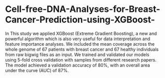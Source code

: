# Cell-free-DNA-Analyses-for-Breast-Cancer-Prediction-using-XGBoost-
In This study we applied XGBoost (Extreme Gradient Boosting), a new and powerful algorithm which is also very useful for data interpretation and feature importance analyses. We included the mean coverage across the whole genome of 67 patients with breast cancer and 67 healthy individuals from raw bigwig files  as an input. We trained and validated our models using 5-fold cross validation with samples from different research papers. The model achieved a validation accuracy of 80\%, with an overall area under the curve (AUC) of 87\%.
